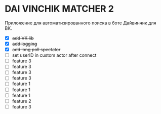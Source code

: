 # DAI VINCHIK MATCHER 2

Приложение для автоматизированного поиска в боте Дайвинчик для ВК.


- [x] ~~add VK lib~~
- [x] ~~add logging~~
- [x] ~~add long poll spectator~~
- [ ] set userID in custom actor after connect
- [ ] feature 3
- [ ] feature 3
- [ ] feature 3
- [ ] feature 3
- [ ] feature 1
- [ ] feature 1
- [ ] feature 1
- [ ] feature 2
- [ ] feature 3